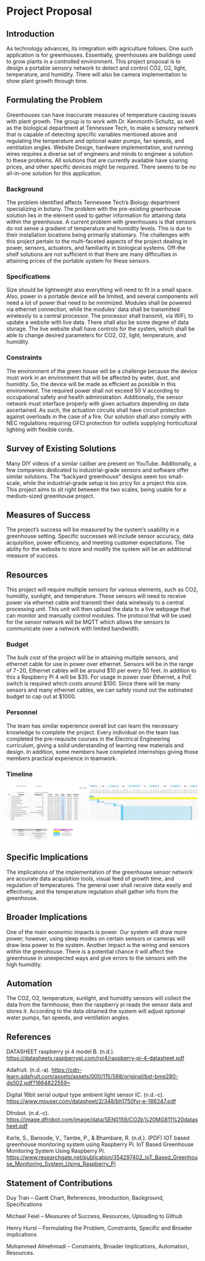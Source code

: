 # Project Proposal

## Introduction

As technology advances, its integration with agriculture follows. One such application is for greenhouses. Essentially, greenhouses are buildings used to grow plants in a controlled environment. This project proposal is to design a portable sensory network to detect and control CO2, O2, light, temperature, and humidity. There will also be camera implementation to show plant growth through time.

## Formulating the Problem

Greenhouses can have inaccurate measures of temperature causing issues with plant growth. The group is to work with Dr. Kenmonth-Schultz, as well as the biological department at Tennessee Tech, to make a sensory network that is capable of detecting specific variables mentioned above and regulating the temperature and optional water pumps, fan speeds, and ventilation angles. Website Design, hardware implementation, and running wires requires a diverse set of engineers and minds to engineer a solution to these problems. All solutions that are currently available have soaring prices, and other specific devices might be required. There seems to be no all-in-one solution for this application.

### Background

The problem identified affects Tennessee Tech’s Biology department specializing in botany. The problem with the pre-existing greenhouse solution lies in the element used to gather information for attaining data within the greenhouse. A current problem with greenhouses is that sensors do not sense a gradient of temperature and humidity levels. This is due to their installation locations being primarily stationary. The challenges with this project pertain to the multi-faceted aspects of the project dealing in power, sensors, actuators, and familiarity in biological systems. Off-the shelf solutions are not sufficient in that there are many difficulties in attaining prices of the portable system for these sensors. 

### Specifications

Size should be lightweight also everything will need to fit in a small space. Also, power in a portable device will be limited, and several components will need a lot of power that need to be minimized. Modules shall be powered via ethernet connection, while the modules’ data shall be transmitted wirelessly to a central processor. The processor shall transmit, via WiFi, to update a website with live data. There shall also be some degree of data storage. The live website shall have controls for the system, which shall be able to change desired parameters for CO2, O2, light, temperature, and humidity.


### Constraints
 
The environment of the green house will be a challenge because the device must work in an environment that will be affected by water, dust, and humidity. So, the device will be made as efficient as possible in this environment. The required power shall not exceed 50 V according to occupational safety and health administration. Additionally, the sensor network must interface properly with given actuators depending on data ascertained. As such, the actuation circuits shall have circuit protection against overloads in the case of a fire. Our solution shall also comply with NEC regulations requiring GFCI protection for outlets supplying horticultural lighting with flexible cords. 

## Survey of Existing Solutions

Many DIY videos of a similar caliber are present on YouTube. Additionally, a few companies dedicated to industrial-grade sensors and software offer similar solutions. The “backyard greenhouse” designs seem too small-scale, while the industrial-grade setup is too pricy for a project this size. This project aims to sit right between the two scales, being usable for a medium-sized greenhouse project.

## Measures of Success

The project’s success will be measured by the system’s usability in a greenhouse setting. Specific successes will include sensor accuracy, data acquisition, power efficiency, and meeting customer expectations. The ability for the website to store and modify the system will be an additional measure of success.

## Resources

This project will require multiple sensors for various elements, such as CO2, humidity, sunlight, and temperature. These sensors will need to receive power via ethernet cable and transmit their data wirelessly to a central processing unit. This unit will then upload the data to a live webpage that can monitor and manually control modules. The protocol that will be used for the sensor network will be MQTT which allows the sensors to communicate over a network with limited bandwidth. 

### Budget

The bulk cost of the project will be in attaining multiple sensors, and ethernet cable for use in power over ethernet. Sensors will be in the range of $7-$20, Ethernet cables will be around $10 per every 50 feet. In addition to this a Raspberry Pi 4 will be $35. For usage in power over Ethernet, a PoE switch is required which costs around $100. Since there will be many sensors and many ethernet cables, we can safely round out the estimated budget to cap out at $1000. 

### Personnel

The team has similar experience overall but can learn the necessary knowledge to complete the project. Every individual on the team has completed the pre-requisite courses in the Electrical Engineering curriculum, giving a solid understanding of learning new materials and design. In addition, some members have completed internships giving those members practical experience in teamwork. 
 
### Timeline

![Gantt Chart](https://github.com/TnTech-ECE/S25_Team4_MyCapstoneProject/blob/6b491942bbbfa6d045a560bc66826962298cc58d/gantt-chart.png)

## Specific Implications

The implications of the implementation of the greenhouse sensor network are accurate data acquisition tools, visual feed of growth time, and regulation of temperatures. The general user shall receive data easily and effectively, and the temperature regulation shall gather info from the greenhouse. 

## Broader Implications

One of the main economic impacts is power. Our system will draw more power; however, using sleep modes on certain sensors or cameras will draw less power to the system. Another impact is the wiring and sensors within the greenhouse. There is a potential chance it will affect the greenhouse in unexpected ways and give errors to the sensors with the high humidity. 

## Automation

The CO2, O2, temperature, sunlight, and humidity sensors will collect the data from the farmhouse, then the raspberry pi reads the sensor data and stores it. According to the data obtained the system will adjust optional water pumps, fan speeds, and ventilation angles. 


## References

DATASHEET raspberry pi 4 model B. (n.d.). https://datasheets.raspberrypi.com/rpi4/raspberry-pi-4-datasheet.pdf 

Adafruit. (n.d.-a). https://cdn-learn.adafruit.com/assets/assets/000/115/588/original/bst-bme280-ds002.pdf?1664822559= 

Digital 16bit serial output type ambient light sensor IC. (n.d.-c). https://www.mouser.com/datasheet/2/348/bh1750fvi-e-186247.pdf 

Dfrobot. (n.d.-c). https://image.dfrobot.com/image/data/SEN0159/CO2b%20MG811%20datasheet.pdf 

Karle, S., Bansode, V., Tambe, P., & Bhambare, R. (n.d.). (PDF) IOT based greenhouse monitoring system using Raspberry Pi. IoT Based Greenhouse Monitoring System Using Raspberry Pi. https://www.researchgate.net/publication/354297402_IoT_Based_Greenhouse_Monitoring_System_Using_Raspberry_Pi 

## Statement of Contributions

Duy Tran – Gantt Chart, References, Introduction, Background, Specifications

Michael Feiel – Measures of Success, Resources, Uploading to Github

Henry Hurst – Formulating the Problem, Constraints, Specific and Broader implications

Mohammed Almehmadi – Constraints, Broader Implications, Automation, Resources. 
